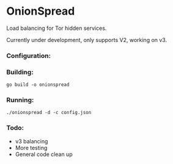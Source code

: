 # OnionSpread
Load balancing for Tor hidden services.

Currently under development, only supports V2, working on v3.

### Configuration:

### Building:
```
go build -o onionspread
```

### Running:
```
./onionspread -d -c config.json
```

### Todo:
* v3 balancing
* More testing
* General code clean up

